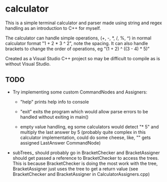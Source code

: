 # calculator

This is a simple terminal calculator and parser made using string and regex handling as an introduction to C++ for myself.

The calculator can handle simple operations, (+, -, *, /, %, ^) in normal calculator format "1 + 2 * 3 ^ 2", note the spacing. It can also handle brackets to change the order of operations, eg "(1 + 2) ^ ((3 - 4) * 5)"

Created as a Visual Studio C++ project so may be difficult to compile as is without Visual Studio.

## TODO

* Try implementing some custom CommandNodes and Assigners:

  * "help" prints help info to console

  * "exit" exits the program which would allow parse errors to be handled without exiting in main()

  * empty value handling, eg some calculators would detect "* 5" and multiply the last answer by 5 (probably quite complex in this calculator implementation, could do some cheese, like, "" gets assigned LastAnswer CommandNode)

* subTrees_ should probably go in BracketChecker and BracketAssigner should get passed a reference to BracketChecker to access the trees. This is because BracketChecker is doing the most work with the tree, BracketAssigner just uses the tree to get a return value (see BracketChecker and BracketAssigner in CalculatorAssigners.cpp)

